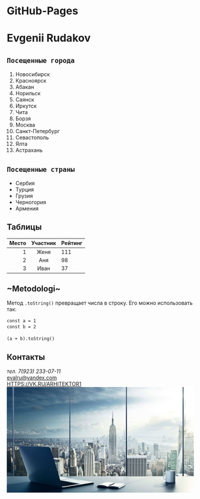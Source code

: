 # GitHub-Pages
# Evgenii Rudakov

## `Посещенные города`
1. Новосибирск
2. Красноярск
3. Абакан
4. Норильск
5. Саянск
6. Иркутск
7. Чита
8. Борзя
9. Москва
10. Санкт-Петербург
11. Севастополь
12. Ялта
13. Астрахань

## `Посещенные страны`
* Сербия
* Турция
* Грузия
* Черногория
* Армения



## Таблицы

|Место|Участник|Рейтинг|
|-:|:-:|:-|
|1|Женя|111|
|2|Аня|98|
|3|Иван|37|

## ~Metodologi~

Метод ```.toString()```
превращает числа в строку.
Его можно использовать так:

    const a = 1
    const b = 2

    (a + b).toString()


  ## Контакты
  
_тел. 7(923) 233-07-11_ \
<evalru@yandex.com> \
[HTTPS://VK.RU/ARHITEKTOR1](hTTPS://VK.RU/ARHITEKTOR1) \
![Фон](img/B67676.jpg "картинка")
